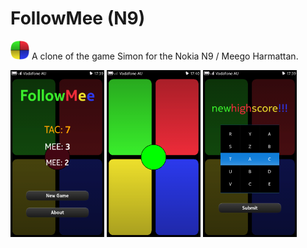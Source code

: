 # FollowMee (N9)
<img src="followmee64.png" alt="FollowMee Icon" width="30px" /> A clone of the game Simon for the Nokia N9 / Meego Harmattan.

<p><img src="screenshots/screenshot-followmee1.png" alt="Screenshot 1" width="150px" />
<img src="screenshots/screenshot-followmee2.png" alt="Screenshot 2" width="150px" />
<img src="screenshots/screenshot-followmee3.png" alt="Screenshot 3" width="150px" /></p>
